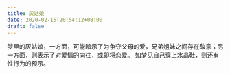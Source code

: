 ```yaml
---
title: 灰姑娘
date: 2020-02-15T20:54:12+08:00
draft: false
---
```


梦里的灰姑娘，一方面，可能暗示了为争夺父母的爱，兄弟姐妹之间存在敌意；另一方面，则表示了对爱情的向往，或即将恋爱。
如梦见自己穿上水晶鞋，则还有性行为的预示。
